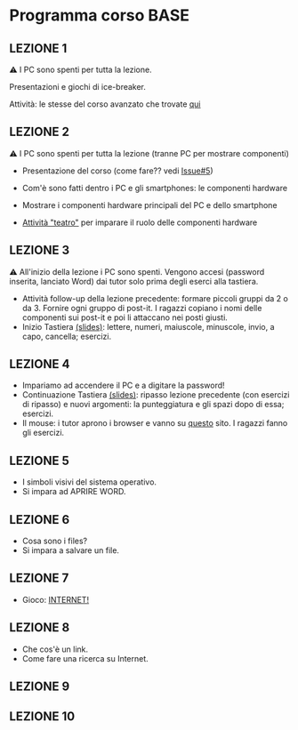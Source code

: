 # Programma corso BASE


## LEZIONE 1

:warning: I PC sono spenti per tutta la lezione.

Presentazioni e giochi di ice-breaker.

Attività: le stesse del corso avanzato che trovate [qui](https://github.com/nam-301/culturabinaria/blob/master/corso-avanzato/lez01-introduzione/attivit%C3%A0-lez1.md)

## LEZIONE 2

:warning: I PC sono spenti per tutta la lezione (tranne PC per mostrare componenti)

* Presentazione del corso (come fare?? vedi [Issue#5](https://github.com/nam-301/culturabinaria/issues/5))

* Com'è sono fatti dentro i PC e gli smartphones: le componenti hardware

* Mostrare i componenti hardware principali del PC e dello smartphone
* [Attività "teatro"](https://github.com/nam-301/culturabinaria/blob/master/corso-base/lez02-hardware-e-software/hardware-base.md) per imparare il ruolo delle componenti hardware

## LEZIONE 3

:warning: All'inizio della lezione i PC sono spenti. Vengono accesi (password inserita, lanciato Word) dai tutor solo prima degli eserci alla tastiera.

* Attività follow-up della lezione precedente: formare piccoli gruppi da 2 o da 3. Fornire ogni gruppo di post-it. I ragazzi copiano i nomi delle componenti sui post-it e poi li attaccano nei posti giusti.
* Inizio Tastiera [(slides)](lez3/tastiera.pptx): lettere, numeri, maiuscole, minuscole, invio, a capo, cancella; esercizi.

## LEZIONE 4
* Impariamo ad accendere il PC e a digitare la password!
* Continuazione Tastiera [(slides)](lez4/tastiera2.pptx): ripasso lezione precedente (con esercizi di ripasso) e nuovi argomenti: la punteggiatura e gli spazi dopo di essa; esercizi.
* Il mouse: i tutor aprono i browser e vanno su [questo](http://mouseprogram.com/practice.html) sito. I ragazzi fanno gli esercizi.

## LEZIONE 5
* I simboli visivi del sistema operativo.
* Si impara ad APRIRE WORD.

## LEZIONE 6
* Cosa sono i files?
* Si impara a salvare un file.

## LEZIONE 7
* Gioco: [INTERNET!](https://github.com/nam-301/pensierodigitale/issues/6)

## LEZIONE 8
* Che cos'è un link.
* Come fare una ricerca su Internet.

## LEZIONE 9

## LEZIONE 10

